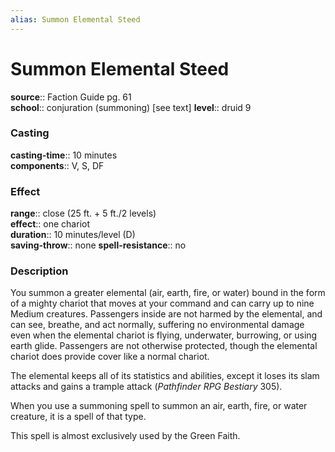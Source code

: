 ```yaml
---
alias: Summon Elemental Steed
---
```


# Summon Elemental Steed 

**source**:: Faction Guide pg. 61  
**school**:: conjuration (summoning) \[see text\]
**level**:: druid 9

### Casting 

**casting-time**:: 10 minutes  
**components**:: V, S, DF

### Effect 

**range**:: close (25 ft. + 5 ft./2 levels)  
**effect**:: one chariot  
**duration**:: 10 minutes/level (D)  
**saving-throw**:: none
**spell-resistance**:: no

### Description 

You summon a greater elemental (air, earth, fire, or water) bound in the form of a mighty chariot that moves at your command and can carry up to nine Medium creatures. Passengers inside are not harmed by the elemental, and can see, breathe, and act normally, suffering no environmental damage even when the elemental chariot is flying, underwater, burrowing, or using earth glide. Passengers are not otherwise protected, though the elemental chariot does provide cover like a normal chariot.  
  
The elemental keeps all of its statistics and abilities, except it loses its slam attacks and gains a trample attack (*Pathfinder RPG Bestiary* 305).  
  
When you use a summoning spell to summon an air, earth, fire, or water creature, it is a spell of that type.  
  
This spell is almost exclusively used by the Green Faith.
